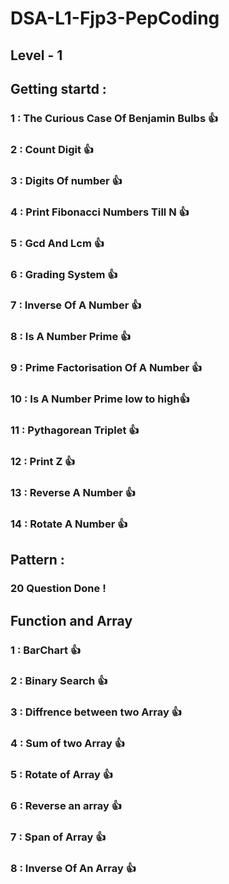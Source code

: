 # DSA-L1-Fjp3-PepCoding
##  Level - 1

## Getting startd :
### 1  : The Curious Case Of Benjamin Bulbs  👍
### 2  : Count Digit 👍
### 3  : Digits Of number 👍
### 4  : Print Fibonacci Numbers Till N 👍
### 5  : Gcd And Lcm 👍
### 6  : Grading System 👍
### 7  : Inverse Of A Number 👍
### 8  : Is A Number Prime 👍
### 9  : Prime Factorisation Of A Number 👍
### 10 : Is A Number Prime low to high👍 
### 11 : Pythagorean Triplet 👍
### 12 : Print Z 👍
### 13 : Reverse A Number 👍
### 14 : Rotate A Number 👍


## Pattern :
### 20 Question Done !

## Function and Array
### 1 : BarChart 👍
### 2 : Binary Search 👍
### 3 : Diffrence between two Array 👍
### 4 : Sum of two Array 👍
### 5 : Rotate of Array 👍
### 6 : Reverse an array 👍
### 7 : Span of Array 👍
### 8 : Inverse Of An Array 👍
